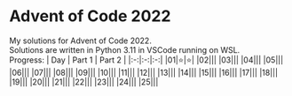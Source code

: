# Advent of Code 2022

My solutions for Advent of Code 2022.  
Solutions are written in Python 3.11 in VSCode running on WSL.  
Progress:
| Day | Part 1 | Part 2 |
|:-:|:-:|:-:|
|01|⭐|⭐|
|02|||
|03|||
|04|||
|05|||
|06|||
|07|||
|08|||
|09|||
|10|||
|11|||
|12|||
|13|||
|14|||
|15|||
|16|||
|17|||
|18|||
|19|||
|20|||
|21|||
|22|||
|23|||
|24|||
|25|||
